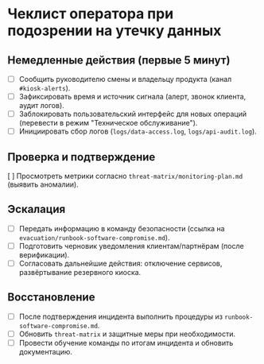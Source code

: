 # Чеклист оператора при подозрении на утечку данных

## Немедленные действия (первые 5 минут)

- [ ] Сообщить руководителю смены и владельцу продукта (канал `#kiosk-alerts`).
- [ ] Зафиксировать время и источник сигнала (алерт, звонок клиента, аудит логов).
- [ ] Заблокировать пользовательский интерфейс для новых операций (перевести в режим "Техническое обслуживание").
- [ ] Инициировать сбор логов (`logs/data-access.log`, `logs/api-audit.log`).

## Проверка и подтверждение

 [ ] Просмотреть метрики согласно `threat-matrix/monitoring-plan.md` (выявить аномалии).

## Эскалация

- [ ] Передать информацию в команду безопасности (ссылка на `evacuation/runbook-software-compromise.md`).
- [ ] Подготовить черновик уведомления клиентам/партнёрам (после верификации).
- [ ] Согласовать дальнейшие действия: отключение сервисов, развёртывание резервного киоска.

## Восстановление

- [ ] После подтверждения инцидента выполнить процедуры из `runbook-software-compromise.md`.
- [ ] Обновить `threat-matrix` и защитные меры при необходимости.
- [ ] Провести обучение команды по итогам инцидента и обновить документацию.
